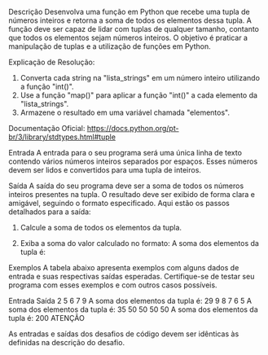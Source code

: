 
Descrição
Desenvolva uma função em Python que recebe uma tupla de números inteiros e retorna a soma de todos os elementos dessa tupla. A função deve ser capaz de lidar com tuplas de qualquer tamanho, contanto que todos os elementos sejam números inteiros. O objetivo é praticar a manipulação de tuplas e a utilização de funções em Python.

Explicação de Resolução:

1. Converta cada string na "lista_strings" em um número inteiro utilizando a função "int()".
2. Use a função "map()" para aplicar a função "int()" a cada elemento da "lista_strings".
3. Armazene o resultado em uma variável chamada "elementos".

Documentação Oficial:
https://docs.python.org/pt-br/3/library/stdtypes.html#tuple

Entrada
A entrada para o seu programa será uma única linha de texto contendo vários números inteiros separados por espaços. Esses números devem ser lidos e convertidos para uma tupla de inteiros.

Saída
A saída do seu programa deve ser a soma de todos os números inteiros presentes na tupla. O resultado deve ser exibido de forma clara e amigável, seguindo o formato especificado. Aqui estão os passos detalhados para a saída:

1. Calcule a soma de todos os elementos da tupla.

2. Exiba a soma do valor calculado no formato: A soma dos elementos da tupla é: <soma>

Exemplos
A tabela abaixo apresenta exemplos com alguns dados de entrada e suas respectivas saídas esperadas. Certifique-se de testar seu programa com esses exemplos e com outros casos possíveis.

Entrada	Saída
2 5 6 7 9	A soma dos elementos da tupla é: 29
9 8 7 6 5	A soma dos elementos da tupla é: 35
50 50 50 50	A soma dos elementos da tupla é: 200
ATENÇÃO

As entradas e saídas dos desafios de código devem ser idênticas às definidas na descrição do desafio.
